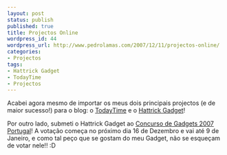 ```yaml
---
layout: post
status: publish
published: true
title: Projectos Online
wordpress_id: 44
wordpress_url: http://www.pedrolamas.com/2007/12/11/projectos-online/
categories:
- Projectos
tags:
- Hattrick Gadget
- TodayTime
- Projectos
---
```

Acabei agora mesmo de importar os meus dois principais projectos (e de maior sucesso!) para o blog: o [TodayTime](projectos/todaytime/) e o [Hattrick Gadget](projectos/hattrick-gadget/)!

Por outro lado, submeti o Hattrick Gadget ao [Concurso de Gadgets 2007 Portugal](http://www.gadgetcompetition.com.pt)! A votação começa no próximo dia 16 de Dezembro e vai até 9 de Janeiro, e como tal peço que se gostam do meu Gadget, não se esqueçam de votar nele!! :D
